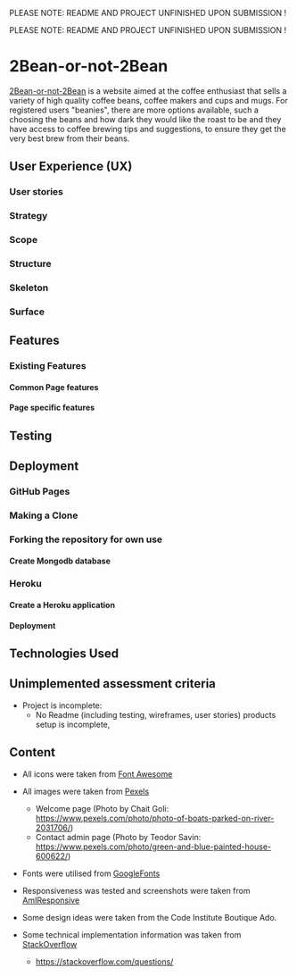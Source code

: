 PLEASE NOTE: README AND PROJECT UNFINISHED UPON SUBMISSION !

PLEASE NOTE: README AND PROJECT UNFINISHED UPON SUBMISSION !

# 2Bean-or-not-2Bean

[2Bean-or-not-2Bean](https://   ) is a website aimed at the coffee enthusiast that sells a variety of high quality coffee beans, coffee makers and cups and mugs. For registered users "beanies", there are more options available, such a choosing the beans and how dark they would like the roast to be and they have access to coffee brewing tips and suggestions, to ensure they get the very best brew from their beans.


## User Experience (UX)

### User stories

### Strategy

### Scope

### Structure

### Skeleton

### Surface

## Features

### Existing Features

#### Common Page features
    
#### Page specific features

## Testing

## Deployment

### GitHub Pages

### Making a Clone

### Forking the repository for own use

#### Create Mongodb database 

### Heroku

#### Create a Heroku application 

#### Deployment 

## Technologies Used

## Unimplemented assessment criteria

* Project is incomplete: 
    -   No Readme (including testing, wireframes, user stories)
        products setup is incomplete,


## Content

- All icons were taken from [Font Awesome](https://fontawesome.com/)

- All images were taken from [Pexels](https://pexels.com/)
    -   Welcome page (Photo by Chait Goli: https://www.pexels.com/photo/photo-of-boats-parked-on-river-2031706/)
    -   Contact admin page (Photo by Teodor Savin: https://www.pexels.com/photo/green-and-blue-painted-house-600622/)

- Fonts were utilised from [GoogleFonts](https://fonts.google.com/)

- Responsiveness was tested and screenshots were taken from [AmIResponsive](https://ui.dev/amiresponsive)

- Some design ideas were taken from the Code Institute Boutique Ado.

- Some technical implementation information was taken from [StackOverflow](https://stackoverflow.com/)
    -   https://stackoverflow.com/questions/
